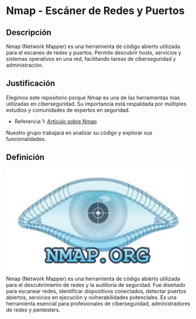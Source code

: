 # Nmap - Escáner de Redes y Puertos  

## Descripción  
Nmap (Network Mapper) es una herramienta de código abierto utilizada para el escaneo de redes y puertos. Permite descubrir hosts, servicios y sistemas operativos en una red, facilitando tareas de ciberseguridad y administración.  

## Justificación  
Elegimos este repositorio porque Nmap es una de las herramientas más utilizadas en ciberseguridad. Su importancia está respaldada por múltiples estudios y comunidades de expertos en seguridad.  
- Referencia 1: [Artículo sobre Nmap](https://nmap.org/book/)  


Nuestro grupo trabajará en analizar su código y explorar sus funcionalidades.  

## Definición
![NMAP.ORG](https://github.com/blackground-1/nmap/blob/JOSE_ROMERO/IMAGENES_G8/NMAP.png?raw=true)
Nmap (Network Mapper) es una herramienta de código abierto utilizada para el descubrimiento de redes y la auditoría de seguridad. Fue diseñado para escanear redes, identificar dispositivos conectados, detectar puertos abiertos, servicios en ejecución y vulnerabilidades potenciales. Es una herramienta esencial para profesionales de ciberseguridad, administradores de redes y pentesters.

